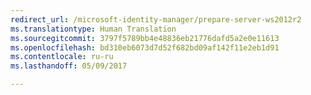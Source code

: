 ```yaml
---
redirect_url: /microsoft-identity-manager/prepare-server-ws2012r2
ms.translationtype: Human Translation
ms.sourcegitcommit: 3797f5789bb4e48836eb21776dafd5a2e0e11613
ms.openlocfilehash: bd310eb6073d7d52f682bd09af142f11e2eb1d91
ms.contentlocale: ru-ru
ms.lasthandoff: 05/09/2017

---
```


